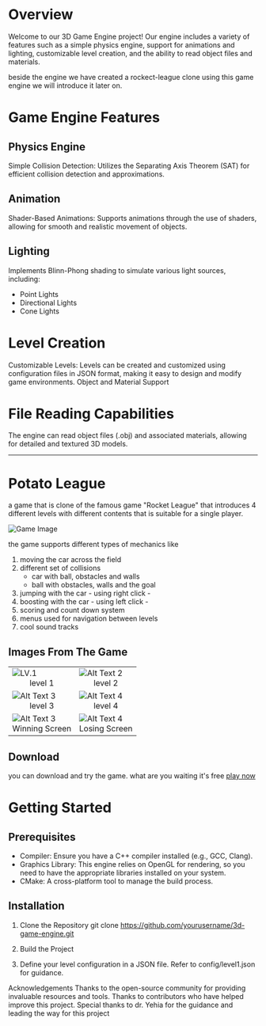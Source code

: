 # Overview
Welcome to our 3D Game Engine project! Our engine includes a variety of features such as a simple physics engine, support for animations and lighting, customizable level creation, and the ability to read object files and materials.

beside the engine we have created a rockect-league clone using this game engine we will introduce it later on.

# Game Engine Features
## Physics Engine
Simple Collision Detection: Utilizes the Separating Axis Theorem (SAT) for efficient collision detection and approximations.
## Animation
Shader-Based Animations: Supports animations through the use of shaders, allowing for smooth and realistic movement of objects.
## Lighting
Implements Blinn-Phong shading to simulate various light sources, including:
 - Point Lights
 - Directional Lights
 - Cone Lights
# Level Creation
Customizable Levels: Levels can be created and customized using configuration files in JSON format, making it easy to design and modify game environments.
Object and Material Support
# File Reading Capabilities
The engine can read object files (.obj) and associated materials, allowing for detailed and textured 3D models.

---

# Potato League 
a game that is clone of the famous game "Rocket League" that introduces 4 different levels with different contents that is suitable for a single player.

![Game Image](./assets/textures/mainScreen3.png)

the game supports different types of mechanics like 
1. moving the car across the field 
2. different set of collisions
    - car with ball, obstacles and walls
    - ball with obstacles, walls and the goal
3. jumping with the car - using right click - 
4. boosting with the car - using left click -
5. scoring and count down system
6. menus used for navigation between levels
7. cool sound tracks 

## Images From The Game
| | |
| --- | --- |
| ![LV.1](./readme_assets/level_1.png) <div style = "text-align:center">level 1</div>| ![Alt Text 2](./readme_assets/level_2.png) <div style = "text-align:center">level 2</div>|
| ![Alt Text 3](./readme_assets/level_3.png) <div style = "text-align:center">level 3</div>| ![Alt Text 4](./readme_assets/level_4.png) <div style = "text-align:center">level 4</div>|
| ![Alt Text 3](./readme_assets/winning_screen.png) <div style = "text-align:center">Winning Screen</div>| ![Alt Text 4](./readme_assets/losing_screen.png) <div style = "text-align:center">Losing Screen</div>|


## Download 
you can download and try the game. what are you waiting it's free 
[play now](https://drive.google.com/file/d/1evlm-RldDfix9a3eADACGUq1K2fUbfeW/view?usp=sharing)



# Getting Started
## Prerequisites
- Compiler: Ensure you have a C++ compiler installed (e.g., GCC, Clang).
- Graphics Library: This engine relies on OpenGL for rendering, so you need to have the appropriate libraries installed on your system.
- CMake: A cross-platform tool to manage the build process.


## Installation
1. Clone the Repository
git clone https://github.com/yourusername/3d-game-engine.git

2. Build the Project

3. Define your level configuration in a JSON file. Refer to config/level1.json for guidance.




Acknowledgements
Thanks to the open-source community for providing invaluable resources and tools.
Thanks to contributors who have helped improve this project.
Special thanks to dr. Yehia for the guidance and leading the way for this project
